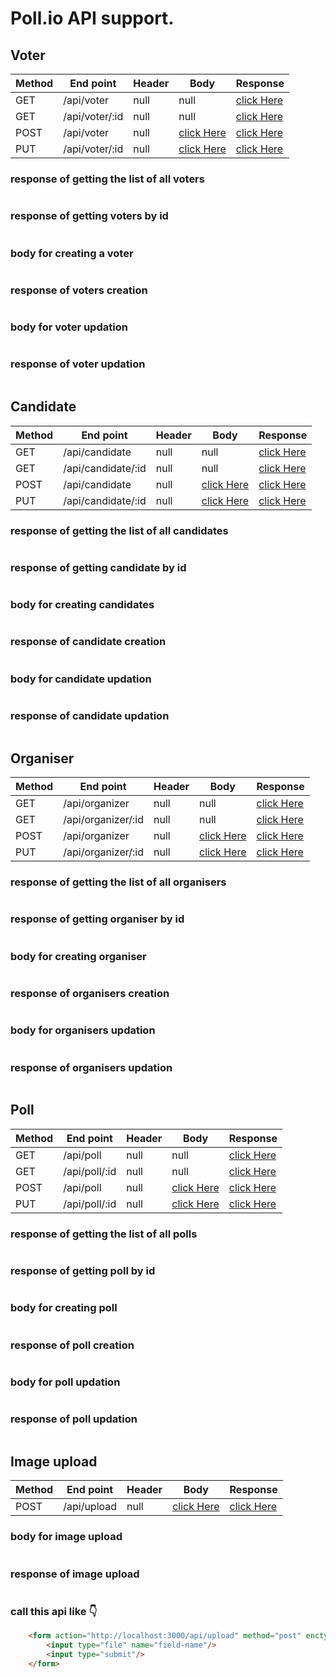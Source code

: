 # Poll.io API support.


## Voter

| Method | End point      | Header | Body           | Response       |
| ------ | -------------- | ------ | -------------- | -------------- |
| GET    | /api/voter     | null   | null           | [click Here]() |
| GET    | /api/voter/:id | null   | null           | [click Here]() |
| POST   | /api/voter     | null   | [click Here]() | [click Here]() |
| PUT    | /api/voter/:id | null   | [click Here]() | [click Here]() |

### response of getting the list of all voters

```JSON

```
### response of getting voters by id

```JSON

```
### body for creating a voter

```JSON

```

### response of voters creation

```JSON

```

### body for voter updation

```JSON

```

### response of voter updation

```JSON

```


## Candidate

| Method | End point          | Header | Body           | Response       |
| ------ | ------------------ | ------ | -------------- | -------------- |
| GET    | /api/candidate     | null   | null           | [click Here]() |
| GET    | /api/candidate/:id | null   | null           | [click Here]() |
| POST   | /api/candidate     | null   | [click Here]() | [click Here]() |
| PUT    | /api/candidate/:id | null   | [click Here]() | [click Here]() |

### response of getting the list of all candidates

```JSON

```
### response of getting candidate by id

```JSON

```
### body for creating candidates

```JSON

```

### response of candidate creation

```JSON

```

### body for candidate updation

```JSON

```

### response of candidate updation

```JSON

```

## Organiser

| Method | End point          | Header | Body           | Response       |
| ------ | ------------------ | ------ | -------------- | -------------- |
| GET    | /api/organizer     | null   | null           | [click Here]() |
| GET    | /api/organizer/:id | null   | null           | [click Here]() |
| POST   | /api/organizer     | null   | [click Here]() | [click Here]() |
| PUT    | /api/organizer/:id | null   | [click Here]() | [click Here]() |

### response of getting the list of all organisers

```JSON

```
### response of getting organiser by id

```JSON

```
### body for creating organiser

```JSON

```

### response of organisers creation

```JSON

```

### body for organisers updation

```JSON

```

### response of organisers updation

```JSON

```

## Poll

| Method | End point     | Header | Body           | Response       |
| ------ | ------------- | ------ | -------------- | -------------- |
| GET    | /api/poll     | null   | null           | [click Here]() |
| GET    | /api/poll/:id | null   | null           | [click Here]() |
| POST   | /api/poll     | null   | [click Here]() | [click Here]() |
| PUT    | /api/poll/:id | null   | [click Here](#-body-for-poll-updation) | [click Here](#-response-of-poll-updation) |


### response of getting the list of all polls

```JSON

```
### response of getting poll by id

```JSON

```
### body for creating poll

```JSON

```

### response of poll creation

```JSON

```

### body for poll updation

```JSON

```

### response of poll updation

```JSON

```

## Image upload


| Method | End point   | Header | Body                                    | Response                                   |
| ------ | ----------- | ------ | --------------------------------------- | ------------------------------------------ |
| POST   | /api/upload | null   | [click Here](###-body-for-image-upload) | [click Here](###-response-of-image-upload) |

### body for image upload

```JSON

```

### response of image upload

```JSON

```

### call this api like 👇️

```HTML
    <form action="http://localhost:3000/api/upload" method="post" enctype="multipart/form-data">
        <input type="file" name="field-name"/>
        <input type="submit"/>
    </form>
```